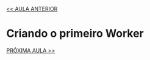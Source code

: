 [<< AULA ANTERIOR](https://github.com/pvreboucas/docker-swarm-orquestrador/blob/aula-01/aulas/10-criando-um-cluster.md)

# Criando o primeiro Worker



[PRÓXIMA AULA >>](https://github.com/pvreboucas/docker-swarm-orquestrador/blob/aula-02/aulas/03-listando-e-removendo-nos.md)
